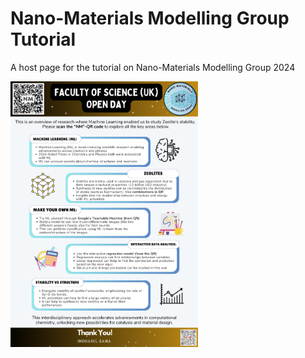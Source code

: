 # Nano-Materials Modelling Group Tutorial
A host page for the tutorial on Nano-Materials Modelling Group 2024

<img src="images/NM_ Group_Open_Day.png" width="300" alt="Nano-Materials Modelling Group Open Day">


